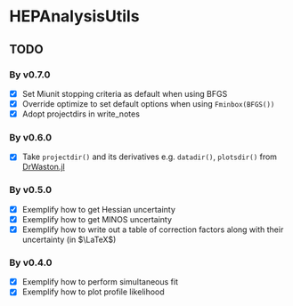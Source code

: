 # HEPAnalysisUtils

## TODO

### By v0.7.0

* [x] Set Miunit stopping criteria as default when using BFGS
* [x] Override optimize to set default options when using `Fminbox(BFGS())`
* [x] Adopt projectdirs in write_notes

### By v0.6.0

* [x] Take `projectdir()` and its derivatives e.g. `datadir()`, `plotsdir()` from [DrWaston.jl](https://juliadynamics.github.io/DrWatson.jl/stable/)

### By v0.5.0

* [x] Exemplify how to get Hessian uncertainty
* [x] Exemplify how to get MINOS uncertainty
* [x] Exemplify how to write out a table of correction factors along with their uncertainty (in $\LaTeX$)

### By v0.4.0

* [x] Exemplify how to perform simultaneous fit
* [x] Exemplify how to plot profile likelihood
